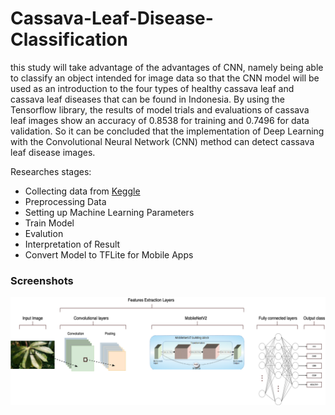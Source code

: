 # Cassava-Leaf-Disease-Classification

this study will take advantage of the advantages of CNN, namely being able to classify an object intended for image data so that the CNN model will be used as an introduction to the four types of healthy cassava leaf and cassava leaf diseases that can be found in Indonesia. By using the Tensorflow library, the results of model trials and evaluations of cassava leaf images show an accuracy of 0.8538 for training and 0.7496 for data validation. So it can be concluded that the implementation of Deep Learning with the Convolutional Neural Network (CNN) method can detect cassava leaf disease images.

Researches stages:

* Collecting data from [Keggle](https://www.kaggle.com/c/cassava-disease/data)
* Preprocessing Data
* Setting up Machine Learning Parameters
* Train Model
* Evalution
* Interpretation of Result
* Convert Model to TFLite for Mobile Apps

### Screenshots
![Gameplay Screenshot](./assets/Steps.png)
